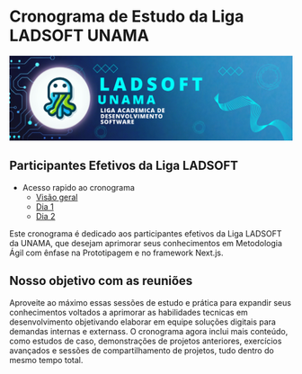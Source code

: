 # Cronograma de Estudo da Liga LADSOFT UNAMA

![img](/imagens/image_readme.png)

## Participantes Efetivos da Liga LADSOFT

- Acesso rapido ao cronograma
  - [Visão geral](/cronograma/README.md)
  - [Dia 1](/cronograma/dia_1/README.md)
  - [Dia 2](/cronograma/dia_2/README.md)

Este cronograma é dedicado aos participantes efetivos da Liga LADSOFT da UNAMA, que desejam aprimorar seus conhecimentos em Metodologia Ágil com ênfase na Prototipagem e no framework Next.js.

## Nosso objetivo com as reuniões

Aproveite ao máximo essas sessões de estudo e prática para expandir seus conhecimentos voltados a aprimorar as habilidades tecnicas em desenvolvimento objetivando elaborar em equipe soluções digitais para demandas internas e externass. O cronograma agora inclui mais conteúdo, como estudos de caso, demonstrações de projetos anteriores, exercícios avançados e sessões de compartilhamento de projetos, tudo dentro do mesmo tempo total.

